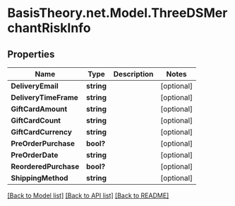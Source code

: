 
# BasisTheory.net.Model.ThreeDSMerchantRiskInfo

## Properties

Name | Type | Description | Notes
------------ | ------------- | ------------- | -------------
**DeliveryEmail** | **string** |  | [optional] 
**DeliveryTimeFrame** | **string** |  | [optional] 
**GiftCardAmount** | **string** |  | [optional] 
**GiftCardCount** | **string** |  | [optional] 
**GiftCardCurrency** | **string** |  | [optional] 
**PreOrderPurchase** | **bool?** |  | [optional] 
**PreOrderDate** | **string** |  | [optional] 
**ReorderedPurchase** | **bool?** |  | [optional] 
**ShippingMethod** | **string** |  | [optional] 

[[Back to Model list]](../README.md#documentation-for-models)
[[Back to API list]](../README.md#documentation-for-api-endpoints)
[[Back to README]](../README.md)

